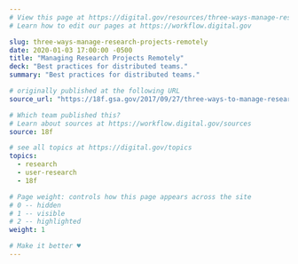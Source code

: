 ```yaml
---
# View this page at https://digital.gov/resources/three-ways-manage-research-projects-remotely
# Learn how to edit our pages at https://workflow.digital.gov

slug: three-ways-manage-research-projects-remotely
date: 2020-01-03 17:00:00 -0500
title: "Managing Research Projects Remotely"
deck: "Best practices for distributed teams."
summary: "Best practices for distributed teams."

# originally published at the following URL
source_url: "https://18f.gsa.gov/2017/09/27/three-ways-to-manage-research-projects/"

# Which team published this?
# Learn about sources at https://workflow.digital.gov/sources
source: 18f

# see all topics at https://digital.gov/topics
topics:
  - research
  - user-research
  - 18f

# Page weight: controls how this page appears across the site
# 0 -- hidden
# 1 -- visible
# 2 -- highlighted
weight: 1

# Make it better ♥
---
```

